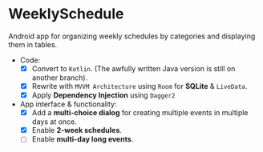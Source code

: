 # WeeklySchedule
Android app for organizing weekly schedules by categories and displaying them in tables.

* Code:
  - [x] Convert to `Kotlin`. (The awfully written Java version is still on another branch).
  - [x] Rewrite with `MVVM Architecture` using `Room` for **SQLite** & `LiveData`.
  - [x] Apply **Dependency Injection** using `Dagger2`

* App interface & functionality:
  - [x] Add a **multi-choice dialog** for creating multiple events in multiple days at once.
  - [x] Enable **2-week schedules**.
  - [ ] Enable **multi-day long events**.
